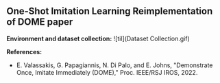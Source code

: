 ## One-Shot Imitation Learning Reimplementation of DOME paper

**Environment and dataset collection:**
![til](Dataset Collection.gif)


**References:**
* E. Valassakis, G. Papagiannis, N. Di Palo, and E. Johns, "Demonstrate Once, Imitate Immediately (DOME)," Proc. IEEE/RSJ IROS, 2022.

